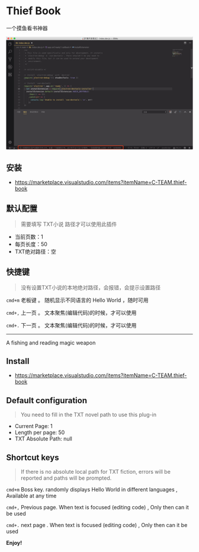 # Thief Book

一个摸鱼看书神器

![](./images/1.png)

## 安装

- https://marketplace.visualstudio.com/items?itemName=C-TEAM.thief-book

## 默认配置

> 需要填写 TXT小说 路径才可以使用此插件

- 当前页数：1
- 每页长度：50
- TXT绝对路径：空

## 快捷键

> 没有设置TXT小说的本地绝对路径，会报错，会提示设置路径

`cmd+m` 老板键 。 随机显示不同语言的 Hello World ，随时可用

`cmd+,` 上一页 。 文本聚焦(编辑代码)的时候，才可以使用

`cmd+.` 下一页 。 文本聚焦(编辑代码)的时候，才可以使用

---

A fishing and reading magic weapon

## Install

- https://marketplace.visualstudio.com/items?itemName=C-TEAM.thief-book

## Default configuration

> You need to fill in the TXT novel path to use this plug-in

- Current Page: 1
- Length per page: 50
- TXT Absolute Path: null

## Shortcut keys

> If there is no absolute local path for TXT fiction, errors will be reported and paths will be prompted.

`cmd+m` Boss key. randomly displays Hello World in different languages , Available at any time

`cmd+,` Previous page. When text is focused (editing code) , Only then can it be used

`cmd+.` next page . When text is focused (editing code) , Only then can it be used

**Enjoy!**